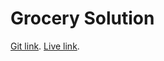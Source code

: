 # Grocery Solution
[Git link](https://github.com/Programming-Hero-Web-Course4/lucky-one-jahidulis).
[Live link](https://hilarious-dieffenbachia-f897e0.netlify.app/).
